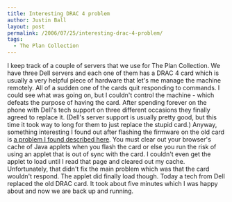 ```yaml
---
title: Interesting DRAC 4 problem
author: Justin Ball
layout: post
permalink: /2006/07/25/interesting-drac-4-problem/
tags:
  - The Plan Collection
---
```


I keep track of a couple of servers that we use for The Plan Collection. We have three Dell servers and each one of them has a DRAC 4 card which is usually a very helpful piece of hardware that let's me manage the machine remotely. All of a sudden one of the cards quit responding to commands. I could see what was going on, but I couldn't control the machine - which defeats the purpose of having the card. After spending forever on the phone with Dell's tech support on three different occasions they finally agreed to replace it. (Dell's server support is usually pretty good, but this time it took way to long for them to just replace the stupid card.) Anyway, something interesting I found out after flashing the firmware on the old card is [a problem I found described here][1]. You must clear out your browser's cache of Java applets when you flash the card or else you run the risk of using an applet that is out of sync with the card. I couldn't even get the applet to load until I read that page and cleared out my cache. Unfortunately, that didn't fix the main problem which was that the card wouldn't respond. The applet did finally load though. Today a tech from Dell replaced the old DRAC card. It took about five minutes which I was happy about and now we are back up and running.

 [1]: http://lists.us.dell.com/pipermail/linux-poweredge/2005-December/023718.html